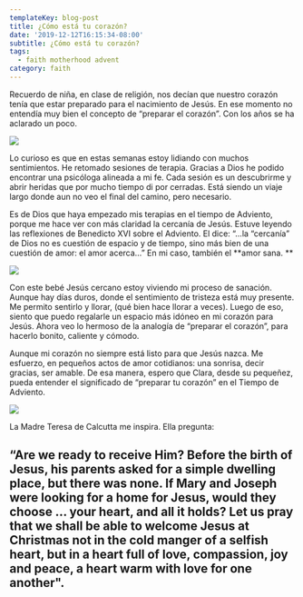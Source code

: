```yaml
---
templateKey: blog-post
title: ¿Cómo está tu corazón?
date: '2019-12-12T16:15:34-08:00'
subtitle: ¿Cómo está tu corazón?
tags:
  - faith motherhood advent
category: faith
---
```

Recuerdo de niña, en clase de religión, nos decían que nuestro corazón tenía que estar preparado para el nacimiento de Jesús. En ese momento no entendía muy bien el concepto de “preparar el corazón”. Con los años se ha aclarado un poco. 

![](/assets/image1_post12_2019.jpg)

Lo curioso es que en estas semanas estoy lidiando con muchos sentimientos. He retomado sesiones de terapia. Gracias a Dios he podido encontrar una psicóloga alineada a mi fe. Cada sesión es un descubrirme y abrir heridas que por mucho tiempo di por cerradas.  Está siendo un viaje largo donde aun no veo el final del camino, pero necesario.

Es de Dios que haya empezado mis terapias en el tiempo de Adviento, porque me hace ver con más claridad la cercanía de Jesús. Estuve leyendo las reflexiones de Benedicto XVI sobre el Adviento. El dice: “...la “cercanía” de Dios no es cuestión de espacio y de tiempo, sino más bien de una cuestión de amor: el amor acerca…” En mi caso, también el **amor sana. **

![](/assets/image2_post12_2019.jpg)

Con este bebé Jesús cercano estoy viviendo mi proceso de sanación. Aunque hay días duros, donde el sentimiento de tristeza está muy presente. Me permito sentirlo y llorar, (qué bien hace llorar a veces). Luego de eso, siento que puedo regalarle un espacio más idóneo en mi corazón para Jesús. Ahora veo lo hermoso de la analogía de “preparar el corazón”, para hacerlo bonito, caliente y cómodo. 

Aunque mi corazón no siempre está listo para que Jesús nazca. Me esfuerzo, en pequeños actos de amor cotidianos: una sonrisa, decir gracias, ser amable. De esa manera, espero que Clara, desde su pequeñez, pueda entender el significado de “preparar tu corazón” en el Tiempo de Adviento.

![](/assets/image3_post12_2019.jpg)

La Madre Teresa de Calcutta me inspira. Ella pregunta: 

## “Are we ready to receive Him? Before the birth of Jesus, his parents asked for a simple dwelling place, but there was none. If Mary and Joseph were looking for a home for Jesus, would they choose … your heart, and all it holds? Let us pray that we shall be able to welcome Jesus at Christmas not in the cold manger of a selfish heart, but in a heart full of love, compassion, joy and peace, a heart warm with love for one another".

